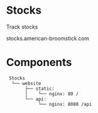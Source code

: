 # Stocks
Track stocks

stocks.american-broomstick.com

# Components
```
 Stocks
  └── website
       ├── static: 
       │    └── nginx: 80 /
       └── api: 
            └── nginx: 8080 /api
```
